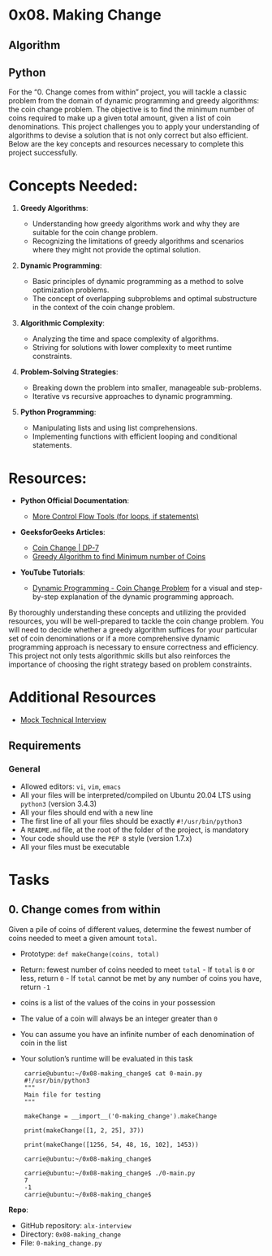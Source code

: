 # 0x08. Making Change

## Algorithm

## Python

For the “0. Change comes from within” project, you will tackle a classic problem from the domain of
dynamic programming and greedy algorithms: the coin change problem. The objective is to find the
minimum number of coins required to make up a given total amount, given a list of coin denominations. This
project challenges you to apply your understanding of algorithms to devise a solution that is not only
correct but also efficient. Below are the key concepts and resources necessary to complete this project
successfully.

# Concepts Needed:

1. __Greedy Algorithms__:

   - Understanding how greedy algorithms work and why they are suitable for the coin change problem.
   - Recognizing the limitations of greedy algorithms and scenarios where they might not provide the optimal solution.

2. __Dynamic Programming__:

   - Basic principles of dynamic programming as a method to solve optimization problems.
   - The concept of overlapping subproblems and optimal substructure in the context of the coin change problem.

3. __Algorithmic Complexity__:

   - Analyzing the time and space complexity of algorithms.
   - Striving for solutions with lower complexity to meet runtime constraints.

4. __Problem-Solving Strategies__:

   - Breaking down the problem into smaller, manageable sub-problems.
   - Iterative vs recursive approaches to dynamic programming.

5. __Python Programming__:

   - Manipulating lists and using list comprehensions.
   - Implementing functions with efficient looping and conditional statements.
  
# Resources:

- __Python Official Documentation__:

  - [More Control Flow Tools (for loops, if statements)](https://docs.python.org/3/tutorial/controlflow.html)

- __GeeksforGeeks Articles__:

  - [Coin Change | DP-7](https://www.geeksforgeeks.org/coin-change-dp-7/)
  - [Greedy Algorithm to find Minimum number of Coins](https://www.geeksforgeeks.org/greedy-algorithm-to-find-minimum-number-of-coins/)
    
- __YouTube Tutorials__:

  - [Dynamic Programming - Coin Change Problem](https://www.youtube.com/watch?v=jgiZlGzXMBw) for a visual and step-by-step explanation of the dynamic programming approach.
 
By thoroughly understanding these concepts and utilizing the provided resources, you will be well-prepared to tackle the coin change problem. You will need to decide whether a greedy algorithm suffices for your particular set of coin denominations or if a more comprehensive dynamic programming approach is necessary to ensure correctness and efficiency. This project not only tests algorithmic skills but also reinforces the importance of choosing the right strategy based on problem constraints.

# Additional Resources

- [Mock Technical Interview](https://www.youtube.com/watch?v=9BSSIsJ-fWg)

## Requirements

### General

- Allowed editors: `vi`, `vim`, `emacs`
- All your files will be interpreted/compiled on Ubuntu 20.04 LTS using `python3` (version 3.4.3)
- All your files should end with a new line
- The first line of all your files should be exactly `#!/usr/bin/python3`
- A `README.md` file, at the root of the folder of the project, is mandatory
- Your code should use the `PEP 8` style (version 1.7.x)
- All your files must be executable

# Tasks

## 0. Change comes from within

Given a pile of coins of different values, determine the fewest number of coins needed to meet a given amount `total`.

- Prototype: `def makeChange(coins, total)`
- Return: fewest number of coins needed to meet `total`
       - If `total` is `0` or less, return `0`
       - If `total` cannot be met by any number of coins you have, return `-1`
- coins is a list of the values of the coins in your possession
- The value of a coin will always be an integer greater than `0`
- You can assume you have an infinite number of each denomination of coin in the list
- Your solution’s runtime will be evaluated in this task

       carrie@ubuntu:~/0x08-making_change$ cat 0-main.py
       #!/usr/bin/python3
       """
       Main file for testing
       """

       makeChange = __import__('0-making_change').makeChange

       print(makeChange([1, 2, 25], 37))

       print(makeChange([1256, 54, 48, 16, 102], 1453))

       carrie@ubuntu:~/0x08-making_change$

       carrie@ubuntu:~/0x08-making_change$ ./0-main.py
       7
       -1
       carrie@ubuntu:~/0x08-making_change$

__Repo__:

- GitHub repository: `alx-interview`
- Directory: `0x08-making_change`
- File: `0-making_change.py`


